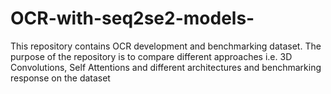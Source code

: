 # OCR-with-seq2se2-models-
This repository contains OCR development and benchmarking dataset. The purpose of the repository is to compare different approaches i.e. 3D Convolutions, Self Attentions and different architectures and  benchmarking response on the dataset  

